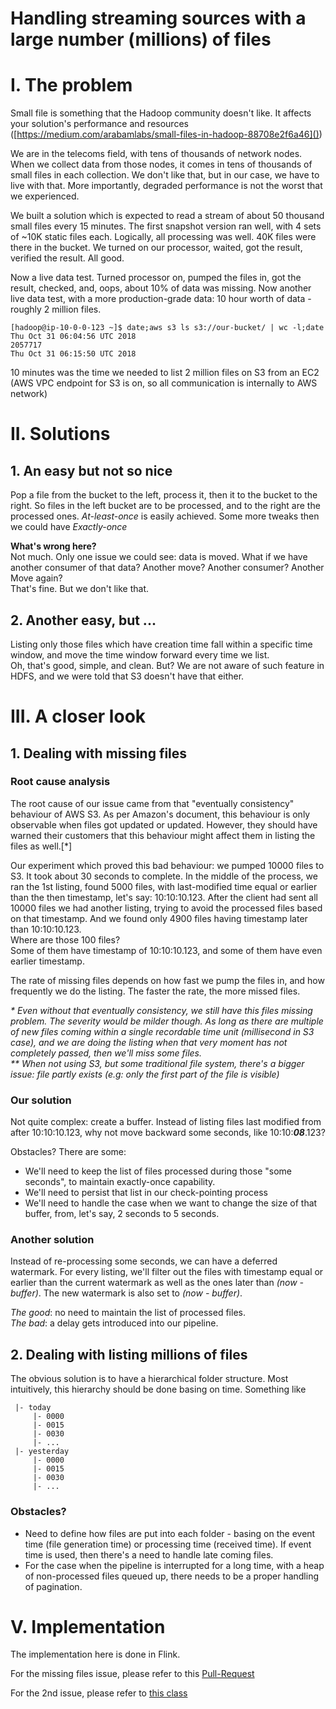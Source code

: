 Handling streaming sources with a large number (millions) of files
============
# I. The problem
Small file is something that the Hadoop community doesn't like. It affects your solution's performance and resources ([https://medium.com/arabamlabs/small-files-in-hadoop-88708e2f6a46]())

We are in the telecoms field, with tens of thousands of network nodes. When we collect data from those nodes, it comes in tens of thousands of small files in each collection.
We don't like that, but in our case, we have to live with that. More importantly, degraded performance is not the worst that we experienced.

We built a solution which is expected to read a stream of about 50 thousand small files every 15 minutes. The first snapshot version ran well, with 4 sets of ~10K static files each. Logically, all processing was well. 40K files were there in the bucket. We turned on our processor, waited, got the result, verified the result. All good.

Now a live data test. Turned processor on, pumped the files in, got the result, checked, and, oops, about 10% of data was missing.
Now another live data test, with a more production-grade data: 10 hour worth of data - roughly 2 million files.

```puml
[hadoop@ip-10-0-0-123 ~]$ date;aws s3 ls s3://our-bucket/ | wc -l;date
Thu Oct 31 06:04:56 UTC 2018
2057717
Thu Oct 31 06:15:50 UTC 2018
```
10 minutes was the time we needed to list 2 million files on S3 from an EC2 (AWS VPC endpoint for S3 is on, so all communication is internally to AWS network)
# II. Solutions
## 1. An easy but not so nice
Pop a file from the bucket to the left, process it, then it to the bucket to the right.
So files in the left bucket are to be processed, and to the right are the processed ones. *At-least-once* is easily achieved. Some more tweaks then we could have *Exactly-once*

**What's wrong here?** <BR/>
Not much. Only one issue we could see: data is moved. What if we have another consumer of that data? Another move? Another consumer? Another Move again? <BR> That's fine. But we don't like that.
## 2. Another easy, but ...
Listing only those files which have creation time fall within a specific time window, and move the time window forward every time we list.<BR>Oh, that's good, simple, and clean. But? We are not aware of such feature in HDFS, and we were told that S3 doesn't have that either.

# III. A closer look
## 1. Dealing with missing files
### Root cause analysis
The root cause of our issue came from that "eventually consistency" behaviour of AWS S3. As per Amazon's document, this behaviour is only observable when files got updated or updated. However, they should have warned their customers that this behaviour might affect them in listing the files as well.[*]

Our experiment which proved this bad behaviour: we pumped 10000 files to S3. It took about 30 seconds to complete. In the middle of the process, we ran the 1st listing, found 5000 files, with last-modified time equal or earlier than the then timestamp, let's say: 10:10:10.123. After the client had sent all 10000 files we had another listing, trying to avoid the processed files based on that timestamp. And we found only 4900 files having timestamp later than 10:10:10.123.<BR>
Where are those 100 files?<BR>
Some of them have timestamp of 10:10:10.123, and some of them have even earlier timestamp.

The rate of missing files depends on how fast we pump the files in, and how frequently we do the listing. The faster the rate, the more missed files.

*\* Even without that eventually consistency, we still have this files missing problem. The severity would be milder though. As long as there are multiple of new files coming within a single recordable time unit (millisecond in S3 case), and we are doing the listing when that very moment has not completely passed, then we'll miss some files. <BR>
\*\* When not using S3, but some traditional file system, there's a bigger issue: file partly exists (e.g: only the first part of the file is visible)*

### Our solution
Not quite complex: create a buffer. Instead of listing files last modified from after 10:10:10.123, why not move backward some seconds, like 10:10:***08***.123?

Obstacles? There are some:
- We'll need to keep the list of files processed during those "some seconds", to maintain exactly-once capability.
- We'll need to persist that list in our check-pointing process
- We'll need to handle the case when we want to change the size of that buffer, from, let's say, 2 seconds to 5 seconds.
### Another solution
Instead of re-processing some seconds, we can have a deferred watermark. For every listing, we'll filter out the files with timestamp equal or earlier than the current watermark as well as the ones later than *(now - buffer)*. The new watermark is also set to *(now - buffer)*.

*The good*: no need to maintain the list of processed files.<BR>
*The bad*: a delay gets introduced into our pipeline.

## 2. Dealing with listing millions of files
The obvious solution is to have a hierarchical folder structure. Most intuitively, this hierarchy should be done basing on time. Something like <BR>
```
 |- today 
     |- 0000
     |- 0015
     |- 0030
     |- ...
 |- yesterday 
     |- 0000
     |- 0015
     |- 0030
     |- ...
```
### Obstacles?
- Need to define how files are put into each folder - basing on the event time (file generation time) or processing time (received time). If event time is used, then there's a need to handle late coming files.
- For the case when the pipeline is interrupted for a long time, with a heap of non-processed files queued up, there needs to be a proper handling of pagination.

# V. Implementation
The implementation here is done in Flink.

For the missing files issue, please refer to this [Pull-Request](https://github.com/apache/flink/pull/6613)

For the 2nd issue, please refer to [this class](https://github.com/lvhuyen/sdc/blob/master/src/main/scala/com/starfox/flink/source/SmallFilesReader.scala) 